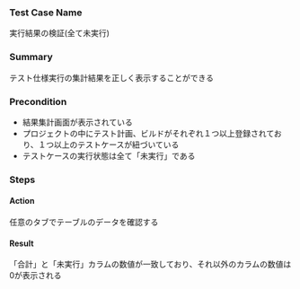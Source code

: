 ### Test Case Name
実行結果の検証(全て未実行)

### Summary
テスト仕様実行の集計結果を正しく表示することができる

### Precondition
* 結果集計画面が表示されている
* プロジェクトの中にテスト計画、ビルドがそれぞれ１つ以上登録されており、１つ以上のテストケースが紐づいている
* テストケースの実行状態は全て「未実行」である

### Steps

#### Action
任意のタブでテーブルのデータを確認する
#### Result
「合計」と「未実行」カラムの数値が一致しており、それ以外のカラムの数値は0が表示される
